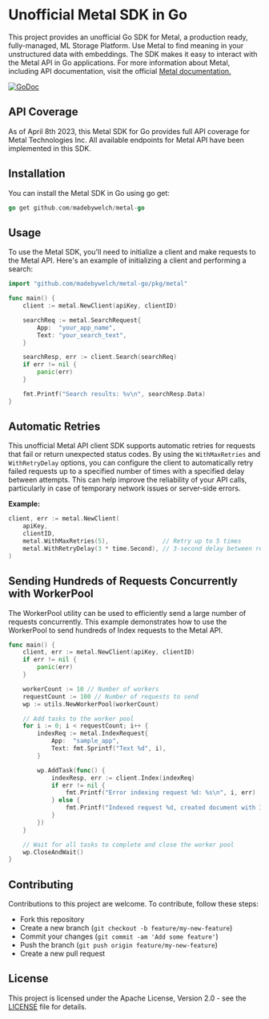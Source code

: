 # Unofficial Metal SDK in Go

This project provides an unofficial Go SDK for Metal, a production ready, fully-managed, ML Storage Platform. Use Metal to find meaning in your unstructured data with embeddings. The SDK makes it easy to interact with the Metal API in Go applications. For more information about Metal, including API documentation, visit the official [Metal documentation.](https://docs.getmetal.io/introduction)

[![GoDoc](https://godoc.org/github.com/madebywelch/metal-go?status.svg)](https://pkg.go.dev/github.com/madebywelch/metal-go)

## API Coverage

As of April 8th 2023, this Metal SDK for Go provides full API coverage for Metal Technologies Inc. All available endpoints for Metal API have been implemented in this SDK.

## Installation

You can install the Metal SDK in Go using go get:

```go
go get github.com/madebywelch/metal-go
```

## Usage

To use the Metal SDK, you'll need to initialize a client and make requests to the Metal API. Here's an example of initializing a client and performing a search:

```go
import "github.com/madebywelch/metal-go/pkg/metal"

func main() {
    client := metal.NewClient(apiKey, clientID)

    searchReq := metal.SearchRequest{
        App:  "your_app_name",
        Text: "your_search_text",
    }

    searchResp, err := client.Search(searchReq)
    if err != nil {
        panic(err)
    }

    fmt.Printf("Search results: %v\n", searchResp.Data)
}
```

## Automatic Retries

This unofficial Metal API client SDK supports automatic retries for requests that fail or return unexpected status codes. By using the `WithMaxRetries` and `WithRetryDelay` options, you can configure the client to automatically retry failed requests up to a specified number of times with a specified delay between attempts. This can help improve the reliability of your API calls, particularly in case of temporary network issues or server-side errors.

**Example:**

```go
client, err := metal.NewClient(
	apiKey,
	clientID,
	metal.WithMaxRetries(5),               // Retry up to 5 times
	metal.WithRetryDelay(3 * time.Second), // 3-second delay between retries
)
```

## Sending Hundreds of Requests Concurrently with WorkerPool

The WorkerPool utility can be used to efficiently send a large number of requests concurrently. This example demonstrates how to use the WorkerPool to send hundreds of Index requests to the Metal API.

```go
func main() {
	client, err := metal.NewClient(apiKey, clientID)
	if err != nil {
		panic(err)
	}

	workerCount := 10 // Number of workers
	requestCount := 100 // Number of requests to send
	wp := utils.NewWorkerPool(workerCount)

	// Add tasks to the worker pool
	for i := 0; i < requestCount; i++ {
		indexReq := metal.IndexRequest{
			App:  "sample_app",
			Text: fmt.Sprintf("Text %d", i),
		}

		wp.AddTask(func() {
			indexResp, err := client.Index(indexReq)
			if err != nil {
				fmt.Printf("Error indexing request %d: %s\n", i, err)
			} else {
				fmt.Printf("Indexed request %d, created document with ID: %s\n", i, indexResp.Data.ID)
			}
		})
	}

	// Wait for all tasks to complete and close the worker pool
	wp.CloseAndWait()
}
```

## Contributing

Contributions to this project are welcome. To contribute, follow these steps:

- Fork this repository
- Create a new branch (`git checkout -b feature/my-new-feature`)
- Commit your changes (`git commit -am 'Add some feature'`)
- Push the branch (`git push origin feature/my-new-feature`)
- Create a new pull request

## License

This project is licensed under the Apache License, Version 2.0 - see the [LICENSE](LICENSE) file for details.

